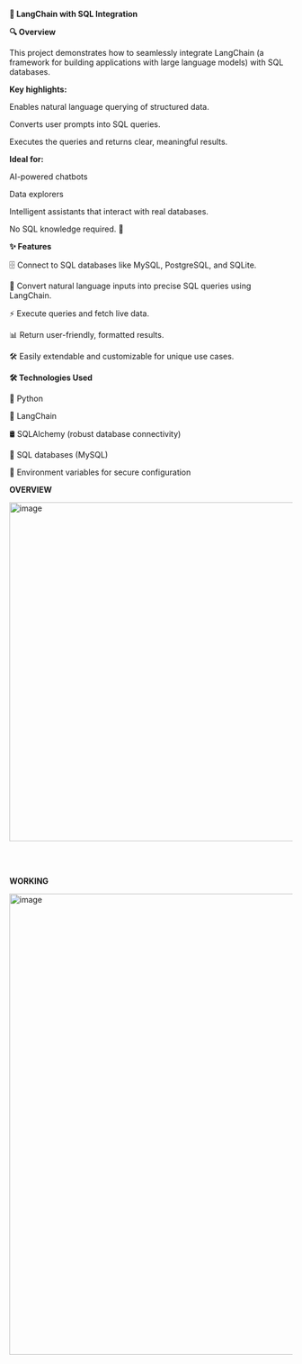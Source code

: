 **🚀 LangChain with SQL Integration**


**🔍 Overview**

This project demonstrates how to seamlessly integrate LangChain (a framework for building applications with large language models) with SQL databases.


**Key highlights:**

Enables natural language querying of structured data.

Converts user prompts into SQL queries.

Executes the queries and returns clear, meaningful results.


**Ideal for:**

AI-powered chatbots

Data explorers

Intelligent assistants that interact with real databases.

No SQL knowledge required. 🎉


**✨ Features**

🗄 Connect to SQL databases like MySQL, PostgreSQL, and SQLite.

🧠 Convert natural language inputs into precise SQL queries using LangChain.

⚡ Execute queries and fetch live data.

📊 Return user-friendly, formatted results.

🛠 Easily extendable and customizable for unique use cases.


**🛠 Technologies Used**

🐍 Python

🤖 LangChain

🛢 SQLAlchemy (robust database connectivity)

💾 SQL databases (MySQL)

🔐 Environment variables for secure configuration


**OVERVIEW**

<img width="993" height="602" alt="image" src="https://github.com/user-attachments/assets/31d38349-e34a-4ebb-8e91-208d4fd09368" />


<br><br>

**WORKING**



<img width="915" height="819" alt="image" src="https://github.com/user-attachments/assets/1b08e595-2f42-4adb-94f4-6ce1c5f13f1e" />

